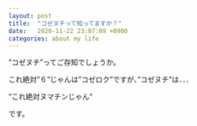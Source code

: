 ```yaml
---
layout: post
title:  "コゼヌチって知ってますか？"
date:   2020-11-22 23:07:09 +0900
categories: about my life
---
```


”コゼヌチ”ってご存知でしょうか。


これ絶対”６”じゃんは”コゼロク”ですが、”コゼヌチ”は．．．




”これ絶対ヌマチンじゃん”


です。


